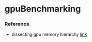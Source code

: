 # gpuBenchmarking

### Reference
* dissecting gpu memory hierarchy [link](http://www.comp.hkbu.edu.hk/~chxw/gpu_benchmark.html)
